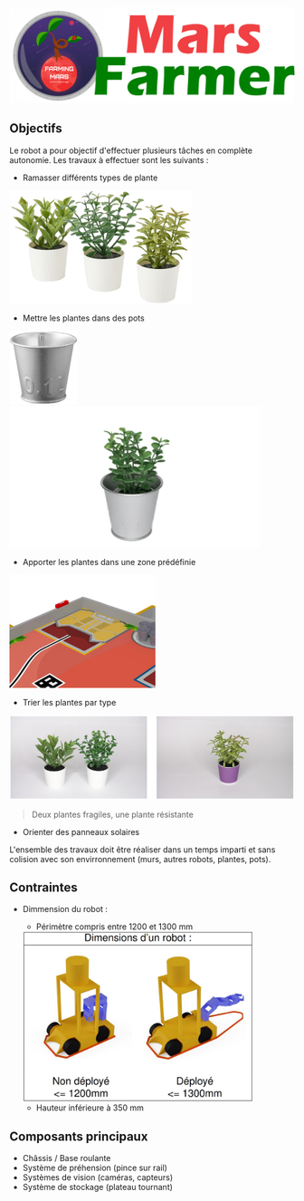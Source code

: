 <img src="logo.png">

## Objectifs
Le robot a pour objectif d'effectuer plusieurs tâches en complète autonomie. Les travaux à effectuer sont les suivants :
- Ramasser différents types de plante

<img src="plante.png" height="200">

- Mettre les plantes dans des pots

<img src="pot.png" height="130">
<img src="plante + pot.png" height="250">

- Apporter les plantes dans une zone prédéfinie

<img src="aire de dépose.jpg" height="200">

- Trier les plantes par type

<img src="type plante.png" alt="Titre, facultatif" height="150">

> Deux plantes fragiles, une plante résistante

- Orienter des panneaux solaires

L'ensemble des travaux doit être réaliser dans un temps imparti et sans colision avec son envirronnement (murs, autres robots, plantes, pots).

## Contraintes
- Dimmension du robot :
    - Périmètre compris entre 1200 et 1300 mm

    <img src="dimmension max.jpg" height="300">
    
    - Hauteur inférieure à 350 mm

## Composants principaux
- Châssis / Base roulante
- Système de préhension (pince sur rail)
- Systèmes de vision (caméras, capteurs)
- Système de stockage (plateau tournant)
